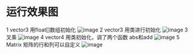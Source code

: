 # 运行效果图
1 vector3 用float[]数组初始化
![image](https://user-images.githubusercontent.com/65701532/186635750-184c0281-3b97-479d-b047-eb1c867aa214.png)
2 vector3 用类进行初始化
![image](https://user-images.githubusercontent.com/65701532/186635949-71a262c5-856a-4ebe-8587-5d8dc1b89697.png)
3 叉乘
![image](https://user-images.githubusercontent.com/65701532/186636020-87ea85b0-1505-4015-ba3b-2d8944cd484f.png)
4 vector4 用类初始化，调了两个函数 abs和add
![image](https://user-images.githubusercontent.com/65701532/186636192-a62861f7-fef8-4a00-8780-63b23b53cf6f.png)
5 Matrix 矩阵的行和列可以自定义
![image](https://user-images.githubusercontent.com/65701532/186636461-a3b63be3-5def-402f-a4f7-e237a39191a7.png)
